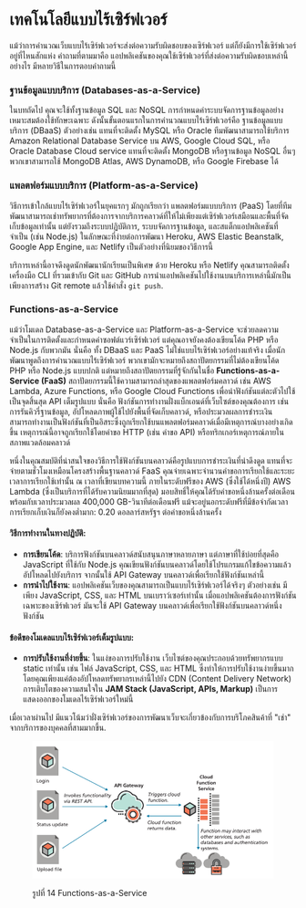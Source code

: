 # เทคโนโลยีแบบไร้เซิร์ฟเวอร์

แม้ว่าการคำนวณเว็บแบบไร้เซิร์ฟเวอร์จะส่งต่อความรับผิดชอบของเซิร์ฟเวอร์ แต่ก็ยังมีการใช้เซิร์ฟเวอร์อยู่ที่ไหนสักแห่ง คำถามที่ตามมาคือ แอปพลิเคชันของคุณใช้เซิร์ฟเวอร์ที่ส่งต่อความรับผิดชอบเหล่านี้อย่างไร มีหลายวิธีในการตอบคำถามนี้

### ฐานข้อมูลแบบบริการ (Databases-as-a-Service)

ในบทถัดไป คุณจะใช้ทั้งฐานข้อมูล SQL และ NoSQL การกำหนดค่าระบบจัดการฐานข้อมูลอย่างเหมาะสมต้องใช้ทักษะเฉพาะ ดังนั้นขั้นตอนแรกในการคำนวณแบบไร้เซิร์ฟเวอร์คือ ฐานข้อมูลแบบบริการ (DBaaS) ตัวอย่างเช่น แทนที่จะติดตั้ง MySQL หรือ Oracle ทีมพัฒนาสามารถใช้บริการ Amazon Relational Database Service บน AWS, Google Cloud SQL, หรือ Oracle Database Cloud service แทนที่จะติดตั้ง MongoDB หรือฐานข้อมูล NoSQL อื่นๆ พวกเขาสามารถใช้ MongoDB Atlas, AWS DynamoDB, หรือ Google Firebase ได้

### แพลตฟอร์มแบบบริการ (Platform-as-a-Service)

วิธีการเข้าใกล้แบบไร้เซิร์ฟเวอร์ในยุคแรกๆ มักถูกเรียกว่า แพลตฟอร์มแบบบริการ (PaaS) โดยที่ทีมพัฒนาสามารถเช่าทรัพยากรที่ต้องการจากบริการคลาวด์ที่ให้ไม่เพียงแต่เซิร์ฟเวอร์เสมือนและพื้นที่จัดเก็บข้อมูลเท่านั้น แต่ยังรวมถึงระบบปฏิบัติการ, ระบบจัดการฐานข้อมูล, และสแต็กแอปพลิเคชันที่จำเป็น (เช่น Node.js) ในลักษณะที่ง่ายต่อการพัฒนา Heroku, AWS Elastic Beanstalk, Google App Engine, และ Netlify เป็นตัวอย่างที่นิยมของวิธีการนี้

บริการเหล่านี้อาจดึงดูดนักพัฒนานักเรียนเป็นพิเศษ ด้วย Heroku หรือ Netlify คุณสามารถติดตั้งเครื่องมือ CLI ที่รวมเข้ากับ Git และ GitHub การนำแอปพลิเคชันไปใช้งานบนบริการเหล่านี้มักเป็นเพียงการสร้าง Git remote แล้วใช้คำสั่ง `git push`.

### Functions-as-a-Service

แม้ว่าโมเดล Database-as-a-Service และ Platform-as-a-Service จะช่วยลดความจำเป็นในการติดตั้งและกำหนดค่าซอฟต์แวร์เซิร์ฟเวอร์ แต่คุณอาจยังคงต้องเขียนโค้ด PHP หรือ Node.js กับพวกมัน นั่นคือ ทั้ง DBaaS และ PaaS ไม่ใช่แบบไร้เซิร์ฟเวอร์อย่างแท้จริง เมื่อนักพัฒนาพูดถึงการคำนวณแบบไร้เซิร์ฟเวอร์ พวกเขามักจะหมายถึงสถาปัตยกรรมที่ไม่ต้องเขียนโค้ด PHP หรือ Node.js แบบปกติ แต่หมายถึงสถาปัตยกรรมที่รู้จักกันในชื่อ **Functions-as-a-Service (FaaS)** สถาปัตยกรรมนี้ใช้ความสามารถล่าสุดของแพลตฟอร์มคลาวด์ เช่น AWS Lambda, Azure Functions, หรือ Google Cloud Functions เพื่อนำฟังก์ชันแต่ละตัวไปใช้เป็นจุดสิ้นสุด API เต็มรูปแบบ นั่นคือ ฟังก์ชันการทำงานฝั่งแบ็กเอนด์ที่เว็บไซต์ของคุณต้องการ เช่น การรันคิวรี่ฐานข้อมูล, อัปโหลดภาพผู้ใช้ไปยังพื้นที่จัดเก็บคลาวด์, หรือประมวลผลการชำระเงิน สามารถทำงานเป็นฟังก์ชันที่เป็นอิสระซึ่งถูกเรียกใช้บนแพลตฟอร์มคลาวด์เมื่อมีเหตุการณ์บางอย่างเกิดขึ้น เหตุการณ์นี้อาจถูกเรียกใช้โดยคำขอ HTTP (เช่น คำขอ API) หรือทริกเกอร์เหตุการณ์ภายในสภาพแวดล้อมคลาวด์

หนึ่งในคุณสมบัติที่น่าสนใจของวิธีการใช้ฟังก์ชันบนคลาวด์คือรูปแบบการชำระเงินที่น่าดึงดูด แทนที่จะจ่ายตามชั่วโมงเหมือนโครงสร้างพื้นฐานคลาวด์ FaaS คุณจ่ายเฉพาะจำนวนคำขอการเรียกใช้และระยะเวลาการเรียกใช้เท่านั้น ณ เวลาที่เขียนบทความนี้ ภายในระดับฟรีของ AWS (ซึ่งใช้ได้หนึ่งปี) AWS Lambda (ซึ่งเป็นบริการที่ได้รับความนิยมมากที่สุด) มอบสิทธิ์ให้คุณได้รับคำขอหนึ่งล้านครั้งต่อเดือนพร้อมกับเวลาประมวลผล 400,000 GB-วินาทีต่อเดือนฟรี แม้จะอยู่นอกระดับฟรีที่มีข้อจำกัดเวลา การเรียกเก็บเงินก็ยังคงต่ำมาก: 0.20 ดอลลาร์สหรัฐฯ ต่อคำขอหนึ่งล้านครั้ง

#### วิธีการทำงานในทางปฏิบัติ:

* **การเขียนโค้ด**: บริการฟังก์ชันบนคลาวด์สนับสนุนภาษาหลายภาษา แต่ภาษาที่ใช้บ่อยที่สุดคือ JavaScript ที่ใช้กับ Node.js คุณเขียนฟังก์ชันบนคลาวด์โดยใช้โปรแกรมแก้ไขข้อความแล้วอัปโหลดไปยังบริการ จากนั้นใช้ API Gateway บนคลาวด์เพื่อเรียกใช้ฟังก์ชันเหล่านี้
* **การนำไปใช้งาน**: แอปพลิเคชันเว็บของคุณสามารถเป็นแบบไร้เซิร์ฟเวอร์ได้จริงๆ ตัวอย่างเช่น มีเพียง JavaScript, CSS, และ HTML บนเบราว์เซอร์เท่านั้น เมื่อแอปพลิเคชันต้องการฟังก์ชันเฉพาะของเซิร์ฟเวอร์ มันจะใช้ API Gateway บนคลาวด์เพื่อเรียกใช้ฟังก์ชันบนคลาวด์หนึ่งฟังก์ชัน

#### ข้อดีของโมเดลแบบไร้เซิร์ฟเวอร์เต็มรูปแบบ:

* **การปรับใช้งานที่ง่ายขึ้น**: ในแง่ของการปรับใช้งาน เว็บไซต์ของคุณประกอบด้วยทรัพยากรแบบ static เท่านั้น เช่น ไฟล์ JavaScript, CSS, และ HTML ซึ่งทำให้การปรับใช้งานง่ายขึ้นมาก โดยคุณเพียงแค่ต้องอัปโหลดทรัพยากรเหล่านี้ไปยัง CDN (Content Delivery Network) การเติบโตของความสนใจใน **JAM Stack (JavaScript, APIs, Markup)** เป็นการแสดงออกของโมเดลไร้เซิร์ฟเวอร์ใหม่นี้

เมื่อเวลาผ่านไป มีแนวโน้มว่าฝั่งเซิร์ฟเวอร์ของการพัฒนาเว็บจะเกี่ยวข้องกับการบริโภคสินค้าที่ "เช่า" จากบริการของบุคคลที่สามมากขึ้น.

<figure><img src="../../.gitbook/assets/image.png" alt=""><figcaption><p>รูปที่ 14 Functions-as-a-Service</p></figcaption></figure>
